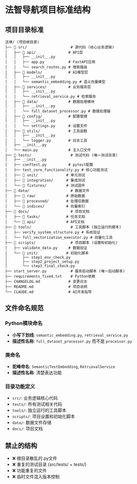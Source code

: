 # 法智导航项目标准结构

## 项目目录标准

```
法律/ (项目根目录)
├── 📁 src/                    # 源代码 (核心业务逻辑)
│   ├── 📁 api/               # API层
│   │   ├── __init__.py
│   │   ├── app.py           # FastAPI应用
│   │   └── search_routes.py # 搜索路由
│   ├── 📁 models/            # AI模型层
│   │   ├── __init__.py
│   │   └── semantic_embedding.py # 语义向量模型
│   ├── 📁 services/          # 业务服务层
│   │   ├── __init__.py
│   │   └── retrieval_service.py # 检索服务
│   ├── 📁 data/              # 数据处理模块
│   │   ├── __init__.py
│   │   └── full_dataset_processor.py # 数据处理器
│   ├── 📁 config/            # 配置管理
│   │   ├── __init__.py
│   │   └── settings.py      # 设置文件
│   ├── 📁 utils/             # 工具函数
│   │   ├── __init__.py
│   │   └── logger.py        # 日志工具
│   ├── __init__.py
│   └── main.py              # 主入口文件
├── 📁 tests/                  # 测试代码 (唯一测试目录)
│   ├── __init__.py
│   ├── conftest.py          # pytest配置
│   ├── test_core_functionality.py # 核心功能测试
│   ├── 📁 unit/             # 单元测试
│   ├── 📁 integration/      # 集成测试
│   └── 📁 fixtures/         # 测试固件
├── 📁 data/                   # 数据文件
│   ├── 📁 raw/              # 原始数据
│   ├── 📁 processed/        # 处理后数据
│   └── 📁 indices/          # 向量索引
├── 📁 docs/                   # 项目文档
│   ├── 📁 tasks/            # 任务文档
│   └── 📁 api/              # API文档
├── 📁 tools/                  # 工具脚本 (独立运行的脚本)
│   ├── verify_system_structure.py # 系统验证
│   └── full_vectorization_executor.py # 向量化工具
├── 📁 scripts/                # 项目脚本 (设置和初始化)
│   ├── validate_data.py     # 数据验证
│   └── 📁 init/             # 初始化脚本
│       ├── step1_env_check.py
│       ├── step2_project_setup.py
│       └── step3_final_check.py
├── start_server.py           # 服务启动脚本 (唯一启动脚本)
├── requirements_fixed.txt    # Python依赖
├── CHANGELOG.md             # 变更日志
├── README.md                # 项目说明
└── CLAUDE.md                # AI开发指导
```

## 文件命名规范

### Python模块命名
- **小写下划线**: `semantic_embedding.py`, `retrieval_service.py`
- **描述性名称**: `full_dataset_processor.py` 而不是 `processor.py`

### 类命名
- **驼峰命名**: `SemanticTextEmbedding`, `RetrievalService`
- **描述性名称**: 清楚表达功能

### 目录功能定义
- `src/`: 业务逻辑核心代码
- `tests/`: 所有测试相关代码
- `tools/`: 独立运行的工具脚本
- `scripts/`: 项目设置和初始化脚本
- `data/`: 数据文件存储
- `docs/`: 项目文档

## 禁止的结构
- ❌ 根目录散乱的.py文件
- ❌ 重复的测试目录 (src/tests/ + tests/)
- ❌ 功能重复的文件
- ❌ 临时文件混入版本控制